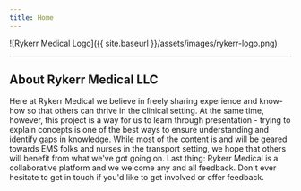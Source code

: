 ```yaml
---
title: Home
---
```


![Rykerr Medical Logo]({{ site.baseurl }}/assets/images/rykerr-logo.png)

---

## About Rykerr Medical LLC

Here at Rykerr Medical we believe in freely sharing experience and know-how so that others can thrive in the clinical setting.  At the same time, however, this project is a way for us to learn through presentation - trying to explain concepts is one of the best ways to ensure understanding and identify gaps in knowledge.  While most of the content is and will be geared towards EMS folks and nurses in the transport setting, we hope that others will benefit from what we've got going on.  Last thing: Rykerr Medical is a collaborative platform and we welcome any and all feedback.  Don't ever hesitate to get in touch if you'd like to get involved or offer feedback.


